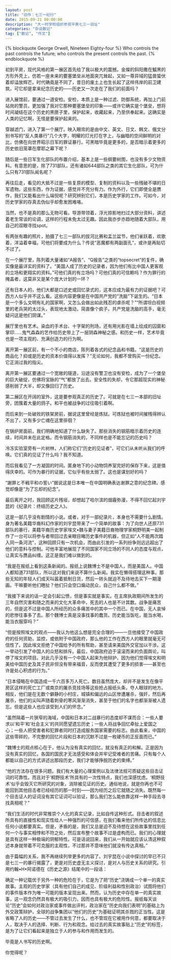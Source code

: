 ```yaml
---
layout: post
title: "旧作：七三一纪行"
date: 2015-09-21 00:00:00
description: "大一时学校组织参观平房七三一旧址"
categories: "杂谈散记"
tag: ["散记", "作文"]
---
```


{% blockquote George Orwell, Nineteen Eighty-four  %}
Who controls the past controls the future; who controls the present controls the past.
{% endblockquote %}

初到平房，现代风格的第一展区首先给了我以极大的震撼。金燦的斜阳撒在魆黑的方形外壳上，仿若一座未来的要塞堡垒从地面突兀耸起，又如一尊异域的猛兽蛰伏着却溢放辉芒。时代确竟是不同了，昔日的废土上也生长起了这样伟岸的前卫建筑，可它却是拿来纪念历史的——历史又一次走在了我们的前面吗？

进入展馆前，要通过一道安检。安检，本质上是一种过滤、防御系统，再加上门前站岗的警员，更加强了我对它那种要塞堡垒的印象——或许它确实是个堡垒，想将时间凝结在这个历史的黑匣子里，保护起来，收藏起来，乃至供奉起来。这确实是人类的记忆啊，无怪是要保护起来的。

穿越滤门，进入了第一个展厅。映入眼帘的是由中文、英文、日文、韩文、俄文分别书写的“反人类暴行”几个大字，明耀的灯光打在字上，与幽暗的空间鲜明的对比，仿佛在向世界昭示日军的罪证暴行。可黑暗毕竟是更多的，是否暗示着更多的历史依旧笼罩在摩耶之幕下呢？

随后是一些日军生化部队的布置介绍，基本上是一些纲要树图，也没有多少文物资料。有意思的是，除了731部队，还有诸如644部队之类的其它生化部队，可为什么只有731部队闻名呢？

再往后走，看见的大抵不过是一些复原的模型、复制的资料以及一些残破不堪的日军遗物。这些东西，作为证据，感觉并不充分有力。作为外行，它们即使全是赝作，我们又能看出什么端倪呢？研究辨别它们，本是历史学家的工作。可如今，对历史学家的存真去伪似乎却愈发困难咯。

当然，也不是真的那么无物可看。导游带领着，浮光掠影地扫过大部分资料，讲述着老生常谈的论调，这样的行程未免太过无趣。因此我亦步亦趋地随着大部队，用自己的双眼寻找spot。

有两张有趣的照片，拍摄了七三一部队的拔河比赛和盂兰盆节，他们雀跃着，欢歌着，洋溢着幸福，可他们将要成为什么？传说“恶魔都有两副面孔”，或许是再贴切不过了。

在一个展厅里，陈列着大量诸如“A报告”、“Q报告”之类的“topsecret”的复件，确实像是最详实的资料了。“美国人成了历史的记录者，因为他们有比中国人更客观的立场和更翔实的资料。”可他们真的有立场吗？可他们真的可信赖吗？作为罪行的掩盖者，这莫非又是某个庞大计划的一环？

还有日本人的，他们大都是口述史或回忆录式的，这本应成为最有力的证据吧？可西方人似乎并不这么看。这些内容更像是在中国共产党的“洗脑”下诞生的。“日本是一个多么文明有礼的国家啊，又怎么会做出如此残忍的虐杀呢？”“所谓坦白视频里的老兵哭的太过头，表现地太激动，简直像个疯子。共产党是洗脑的高手，毫无疑问这是他们阴谋。”

展厅里也有艺术。染血的手术台、十字架的刑场，还有用光影在墙上绘成的囚窗和掌印……鬼气森森的艺作给历史带上了一层阴森神秘之感。和历史一样，艺术毕竟也是一项主观的、充满创造力的行为啊。

离开第一展区前，有一个不小的商店，陈列着各式的纪念品和书籍。“这是历史的商品化？抑或是历史的资本价值得以发挥？”无论如何，我都不曾购买一份纪念。它正淌过我的指尖。

离开第一展区要通过一个宽敞的隧道，沿途没有警卫也没有安检，成为了一个堡垒的巨大破绽，仿佛将宝脉的“气”都放了出去。安全性的失却，令它那超现实的神秘感削弱了大半，却又像回归了历史。

第二展区在开阔的室外，这是要参观真正的历史了。可就是在七三一本部的旧址旁，团簇着大量的鸽子。和平也被战争的过往吸引着啊。

而后来到一处破败的铁架房前，据说这里曾经是炼狱。可炼狱也被时间摧残得辨认不出了，又有多少亡魂在这里徘徊？

在锅炉房面前，我们明确地知道了什么缺失了。那些消失的钢筋暗示着历史的连续，时间并未在此定格。而令钢筋消失的，不同样也是不能忘记的历史吗？

冷冻实验室旁有一片树林，人们称它们“历史的见证者”，可它们从未听从我们的呼唤。它们真的见证了什么吗？我不知道。

而后我看见了一方凝固的时间。匿身地下的小动物饲养室完好的保存下来，这是值得庆幸的。可作为暴行的证据，它似乎有些太弱了。这也是谋划好的吗？

“謝罪と不戦平和の誓い”据说这是日本唯一在中国明确表达谢罪之意的纪念碑。感觉却像是“为了忘却的纪念”。

最后离开之时，我回顾这片残垣，却想起了哈尔滨的烟霾弥漫，不得不回忆起刘宇昆的《纪录片：终结历史之人》。

这是一部几乎没有剧情的小说。或者，对于一部纪录片，本身也不需要什么剧情。身为著名美籍华裔科幻作家的刘宇昆带来了一个简单的故事：为了向世人还原731部队的暴行，美籍华裔历史学家埃文•魏与妻子美籍日裔物理学家桐野明美一起制作了一台可以将参与者带回过去亲眼目睹历史事件的机器，但正如“人不能两次踏入同一条河流”，这种回顾只有一次机会，而由此引发的一系列纷争则远远超出了他们的意料与控制。可他丰富地展现了不同国家不同立场的不同人的态度与观点，让真实与赝品纠缠。这正是我们难以做到的。

“我是在报纸上看到这条新闻的。报纸上说魏博士不是中国人，而是美国人。中国人都知道731部队，所以这对我们来说不算什么新闻。我实在懒得搭理这种事。那些无知的年轻人们成天叫嚣着抵制日货，然后一转头就迫不及待地去买下一期漫画。干嘛要听他们瞎扯？他们只会空口煽动民众，自己什么都不做。”

“我接下来说的话一定会引起公愤，但是事实就是事实。在主席执政期间所发生的三年自然灾害和随之而来的文化大革命中，死去的人也是不计其数。战争是痛苦的，但是这不过是中国人所经历的众多痛苦中的其中一个而已。在中国，无人哀悼的悲惨往事多了去。那个魏博士真是没事找事的蠢货。历史能当饭吃，能当水喝，能当衣服穿吗？”

“但是按照埃文的观点——我认为他这么想是完全合理的——一旦他接受了中国政府的任何资助，监控，或依附于中国政府，那么他的工作在西方人的眼里就毫无可信性了。因此埃文拒绝了中国给予的所有帮助，甚至请来美国外交官加以干涉。这一举动引发了中国人的众怒和排斥。最后，中国政府迫于滚滚而来的负面舆论，叫停了埃文的项目。对此几乎没有一个中国人起来为他辩护，因为他们觉得埃文和明美给中国历史及其子民非但没有带来福音，反而使其遭受了更多的损害——甚至也许是处心积虑的行为。”

“日本侵略在中国造成一千六百多万人死亡。数目虽然庞大，却并不是发生在像平房区这样的死亡工厂或南京的屠杀竞技场等这些抢占报纸头条，夺人眼球的地方。相反，他们是在无数个僻静的小村庄，城镇和偏远的山区惨遭屠杀，强奸，然后再屠杀，他们的尖叫声随着刺骨的寒风渐渐消失，甚至于他们的名字也都渐渐被人遗忘。但是这些人也应该受到人们的怀念。”

“虽然隔着一片狭窄的海域，中国和日本对二战暴行的态度却不谋而合：一些人要求以‘和平’和‘社会主义’的共同愿望遗忘历史；一些人将战争回忆牵扯上爱国之心；一些人把受害者和犯罪者同时打造成服务国家需要的标志。由此看来，中国的这些零碎的，不完整的回忆片段和日本的沉默不过是一枚硬币的正反面而已。”

“魏博士的观点核心在于，他认为没有真实的回忆，就没有真正的和解。正是因为没有真实的回忆，各国的国民才无法感受和体会并牢记受难者的苦痛。只有每个人都能以自己的方式讲述出那段历史，我们才能够挣脱历史的束缚。”

“他的方法存在很多问题。我们有大量的心理案例以及法律法规可质疑这些目击证词的可靠性。而且对于‘桐野技术’所具有的一次性特点，我们也深感忧虑。‘桐野技术’似乎会毁灭它所研究的对象，消除被见证的历史。通俗地说，就是你再也不可能回到其他目击者已经经历的那一时刻——因为经历之后它就随之消失。既然每一个目击证人的证词没有其它证词可以验证，那么我们怎么能依靠这样一种手段去寻找真相呢？”

“我们生活的时代非常推崇个人化的真实记录，比如自传这种形式。目击者的叙述所具有的直接性和现实性给人一种强烈的可信感，在我们看来他们所传达的信息比任何小说都要真实。但是，矛盾的是，我们又总是迫不及待想在这些故事里找到任何一个与事实相悖和不符之处，然后宣布整个故事不过是虚构而已。我们的心理就是具有这样一种极端的阴郁特性。可是话说回来，我们从一开始就应该认清这种叙述本身就带着不可克服的主观性，不过那并不意味他们就没有传达真相。”

由于篇幅的关系，我不再继续列举更多的内容了。刘宇昆在小说中探讨的早已不只是七三一的暴行揭露了，更是对历史虚无主义探讨，是对人与历史关系的研究。引用约翰•H•阿诺德在《历史之源》结尾中的一段话：

确定一种记载优于另外一种的危险在于，它是为了把“历史”浇铸成一个单一的真实故事。主观的历史学家（具有他们自己的成见、阶级利益和性别政治）试图将他们的事件版本作为唯一可能的版本呈现出来。然而，认为历史中存在单一的真实故事，这一观念仍然具有极大的吸引力，因而也具有极大的危险性。报纸每天谈论“历史”会如何对政治家或事件做出评判，政治家在“历史向我们表明”的基础上为外交政策辩护，全球的战争集团以“他们的历史”为基础证明其杀戮的正当性。这是省略了人的历史——不管过去发生了什么，也不管现在它被用作何意，都要取决于人，取决于人的选择、判断、行为和观念。给过去的真实故事贴上“历史”的标签，是为了让它们看起来是独立于人的参与和作用而发生的。

毕竟是人书写的历史啊。

你觉得呢？
